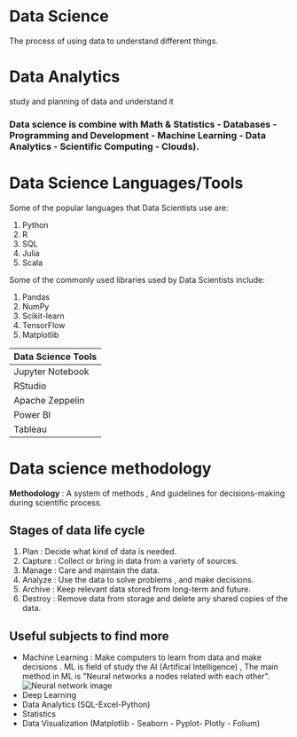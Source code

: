 # Data Science
The process of using data to understand different things.
# Data Analytics
study and planning of data and understand it

### Data science is combine with Math & Statistics - Databases - Programming and Development - Machine Learning - Data Analytics - Scientific Computing - Clouds).

# Data Science Languages/Tools
Some of the popular languages that Data Scientists use are:
1. Python
2. R
3. SQL
4. Julia
5. Scala

Some of the commonly used libraries used by Data Scientists include:
1. Pandas
2. NumPy
3. Scikit-learn
4. TensorFlow
5. Matplotlib

   
| Data Science Tools |
|--------------------|
| Jupyter Notebook  |
| RStudio          |
| Apache Zeppelin  |
| Power BI  |
| Tableau  |

# Data science methodology
**Methodology** : A system of methods , And guidelines for decisions-making during scientific process.

## Stages of data life cycle
1. Plan : Decide what kind of data is needed.
2. Capture : Collect or bring in data from a variety of sources.
3. Manage : Care and maintain the data.
4. Analyze : Use the data to solve problems , and make decisions.
5. Archive : Keep relevant data stored from long-term and future.
6. Destroy : Remove data from storage and delete any shared copies of the data.

## Useful subjects to find more
- Machine Learning : Make computers to learn from data and make decisions . ML is field of study the AI (Artifical Intelligence) , The main method in ML is "Neural networks a nodes related with each other".
![Neural network image](https://media.geeksforgeeks.org/wp-content/cdn-uploads/20230602113310/Neural-Networks-Architecture.png)
- Deep Learning
- Data Analytics (SQL-Excel-Python)
- Statistics
- Data Visualization (Matplotlib - Seaborn - Pyplot- Plotly - Folium)



